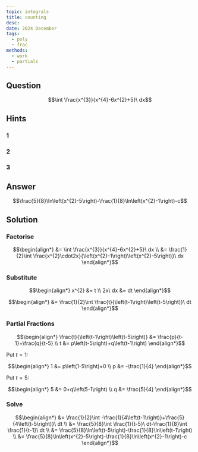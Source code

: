 ```yaml
---
topic: integrals
title: counting
desc: 
date: 2024 December
tags:
  - poly
  - frac
methods:
  - work
  - partials
---
```



## Question
```math
\int \frac{x^{3}}{x^{4}-6x^{2}+5}\ dx
```


## Hints

### 1

### 2

### 3


## Answer
```math
\frac{5}{8}\ln\left(x^{2}-5\right)-\frac{1}{8}\ln\left(x^{2}-1\right)-c
```


## Solution

### Factorise
```math
\begin{align*}
  &= \int \frac{x^{3}}{x^{4}-6x^{2}+5}\ dx
  \\ &= \frac{1}{2}\int \frac{x^{2}\cdot2x}{\left(x^{2}-1\right)\left(x^{2}-5\right)}\ dx
\end{align*}
```

### Substitute
```math
\begin{align*}
  x^{2} &= t
  \\ 2x\ dx &= dt
\end{align*}
```

```math
\begin{align*}
  &= \frac{1}{2}\int \frac{t}{\left(t-1\right)\left(t-5\right)}\ dt
\end{align*}
```

### Partial Fractions
```math
\begin{align*}
  \frac{t}{\left(t-1\right)\left(t-5\right)} &= \frac{p}{t-1}+\frac{q}{t-5}
  \\ t &= p\left(t-5\right)+q\left(t-1\right)
\end{align*}
```

Put $t = 1$:

```math
\begin{align*}
  1 &= p\left(1-5\right)+0
  \\ p &= -\frac{1}{4}
\end{align*}
```

Put $t = 5$:

```math
\begin{align*}
  5 &= 0+q\left(5-1\right)
  \\ q &= \frac{5}{4}
\end{align*}
```

### Solve
```math
\begin{align*}
  &= \frac{1}{2}\int -\frac{1}{4\left(t-1\right)}+\frac{5}{4\left(t-5\right)}\ dt
  \\ &= \frac{5}{8}\int \frac{1}{t-5}\ dt-\frac{1}{8}\int \frac{1}{t-1}\ dt
  \\ &= \frac{5}{8}\ln\left(t-5\right)-\frac{1}{8}\ln\left(t-1\right)
  \\ &= \frac{5}{8}\ln\left(x^{2}-5\right)-\frac{1}{8}\ln\left(x^{2}-1\right)-c
\end{align*}
```
